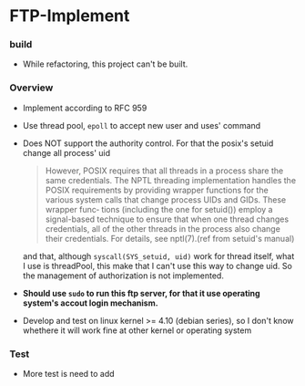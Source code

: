 # FTP-Implement

### build

- While refactoring, this project can't be built.

### Overview

- Implement according to RFC 959
- Use thread pool, `epoll` to accept new user and uses' command
- Does NOT support the authority control. For that the posix's setuid change all process' uid
   > However,  POSIX  requires  that  all threads in a process share the same credentials.  The NPTL threading implementation handles the  POSIX requirements by providing wrapper functions for the various system calls that change process UIDs and GIDs.  These  wrapper  func‐ tions (including the one for setuid()) employ a signal-based technique to ensure that when one thread changes credentials, all of  the  other threads  in  the  process also change their credentials.  For details, see nptl(7).(ref from setuid's manual)

   and that, although `syscall(SYS_setuid, uid)` work for thread itself, what I use is threadPool, this make that I can't use this way to change uid. So the management of authorization is not implemented.

- **Should use `sudo` to run this ftp server, for that it use operating system's accout login mechanism.**
- Develop and test on linux kernel >= 4.10 (debian series), so I don't know whethere it will work fine at other kernel or operating system

### Test

- More test is need to add

